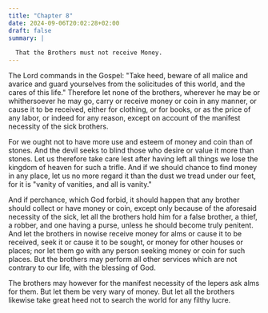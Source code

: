 ```yaml
---
title: "Chapter 8"
date: 2024-09-06T20:02:28+02:00
draft: false
summary: |
  
  That the Brothers must not receive Money.
---
```



The Lord commands in the Gospel: "Take heed, beware of all malice and avarice and guard yourselves from the solicitudes of this world, and the cares of this life." Therefore let none of the brothers, wherever he may be or whithersoever he may go, carry or receive money or coin in any manner, or cause it to be received, either for clothing, or for books, or as the price of any labor, or indeed for any reason, except on account of the manifest necessity of the sick brothers.

For we ought not to have more use and esteem of money and coin than of stones. And the devil seeks to blind those who desire or value it more than stones. Let us therefore take care lest after having left all things we lose the kingdom of heaven for such a trifle. And if we should chance to find money in any place, let us no more regard it than the dust we tread under our feet, for it is "vanity of vanities, and all is vanity." 

And if perchance, which God forbid, it should happen that any brother should collect or have money or coin, except only because of the aforesaid necessity of the sick, let all the brothers hold him for a false brother, a thief, a robber, and one having a purse, unless he should become truly penitent. And let the brothers in nowise receive money for alms or cause it to be received, seek it or cause it to be sought, or money for other houses or places; nor let them go with any person seeking money or coin for such places. But the brothers may perform all other services which are not contrary to our life, with the blessing of God. 

The brothers may however for the manifest necessity of the lepers ask alms for them. But let them be very wary of money. But let all the brothers likewise take great heed not to search the world for any filthy lucre.

